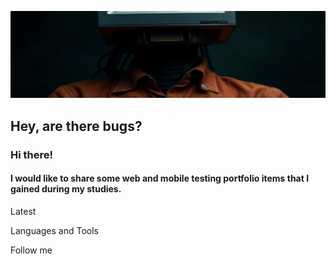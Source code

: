 ![Header](https://github.com/GitHoms/GitHoms/blob/main/Assets/comp.jpg)

## Hey, are there bugs?
### Hi there!
#### I would like to share some web and mobile testing portfolio items that I gained during my studies.

Latest

Languages and Tools

Follow me